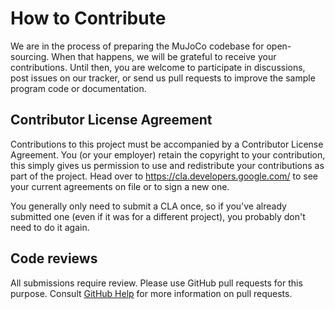 # How to Contribute

We are in the process of preparing the MuJoCo codebase for open-sourcing.
When that happens, we will be grateful to receive your contributions.
Until then, you are welcome to participate in discussions, post
issues on our tracker, or send us pull requests to improve the sample program
code or documentation.

## Contributor License Agreement

Contributions to this project must be accompanied by a Contributor License
Agreement. You (or your employer) retain the copyright to your contribution,
this simply gives us permission to use and redistribute your contributions as
part of the project. Head over to <https://cla.developers.google.com/> to see
your current agreements on file or to sign a new one.

You generally only need to submit a CLA once, so if you've already submitted one
(even if it was for a different project), you probably don't need to do it
again.

## Code reviews

All submissions require review. Please use GitHub pull requests for this
purpose. Consult
[GitHub Help](https://help.github.com/articles/about-pull-requests/) for more
information on pull requests.
